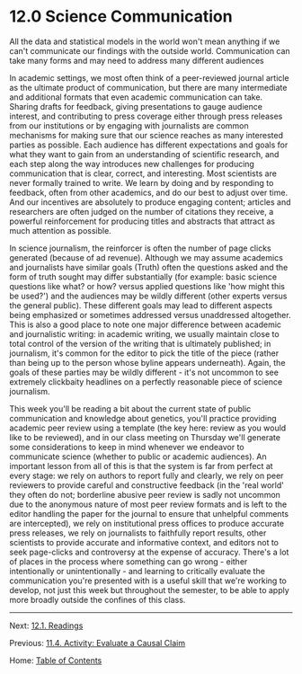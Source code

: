 # 12.0 Science Communication

All the data and statistical models in the world won't mean anything if we can't communicate our findings with the outside world. Communication can take many forms and may need to address many different audiences

In academic settings, we most often think of a peer-reviewed journal article as the ultimate product of communication, but there are many intermediate and additional formats that even academic communication can take. Sharing drafts for feedback, giving presentations to gauge audience interest, and contributing to press coverage either through press releases from our institutions or by engaging with journalists are common mechanisms for making sure that our science reaches as many interested parties as possible. Each audience has different expectations and goals for what they want to gain from an understanding of scientific research, and each step along the way introduces new challenges for producing communication that is clear, correct, and interesting. Most scientists are never formally trained to write. We learn by doing and by responding to feedback, often from other academics, and do our best to adjust over time. And our incentives are absolutely to produce engaging content; articles and researchers are often judged on the number of citations they receive, a powerful reinforcement for producing titles and abstracts that attract as much attention as possible.

In science journalism, the reinforcer is often the number of page clicks generated (because of ad revenue). Although we may assume academics and journalists have similar goals (Truth) often the questions asked and the form of truth sought may differ substantially (for example: basic science questions like what? or how? versus applied questions like 'how might this be used?') and the audiences may be wildly different (other experts versus the general public). These different goals may lead to different aspects being emphasized or sometimes addressed versus unaddressed altogether. This is also a good place to note one major difference between academic and journalistic writing: in academic writing, we usually maintain close to total control of the version of the writing that is ultimately published; in journalism, it's common for the editor to pick the title of the piece (rather than being up to the person whose byline appears underneath). Again, the goals of these parties may be wildly different - it's not uncommon to see extremely clickbaity headlines on a perfectly reasonable piece of science journalism.

This week you'll be reading a bit about the current state of public communication and knowledge about genetics, you'll practice providing academic peer review using a template (the key here: review as you would like to be reviewed), and in our class meeting on Thursday we'll generate some considerations to keep in mind whenever we endeavor to communicate science (whether to public or academic audiences). An important lesson from all of this is that the system is far from perfect at every stage: we rely on authors to report fully and clearly, we rely on peer reviewers to provide careful and constructive feedback (in the 'real world' they often do not; borderline abusive peer review is sadly not uncommon due to the anonymous nature of most peer review formats and is left to the editor handling the paper for the journal to ensure that unhelpful comments are intercepted), we rely on institutional press offices to produce accurate press releases, we rely on journalists to faithfully report results, other scientists to provide accurate and informative context, and editors not to seek page-clicks and controversy at the expense of accuracy. There's a lot of places in the process where something can go wrong - either intentionally or unintentionally - and learning to critically evaluate the communication you're presented with is a useful skill that we're working to develop, not just this week but throughout the semester, to be able to apply more broadly outside the confines of this class.

--------

Next: [12.1. Readings](12.1_readings.md)

Previous: [11.4. Activity: Evaluate a Causal Claim](../ch11/11.4_activity_evaluate_a_causal_claim.md)

Home: [Table of Contents](../README.md)
